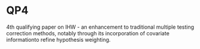 # QP4
4th qualifying paper on IHW - an enhancement to traditional multiple testing correction methods, notably through its incorporation of covariate informationto refine hypothesis weighting.
